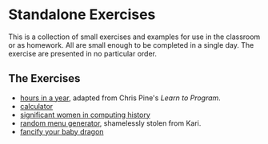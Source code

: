 # Standalone Exercises
This is a collection of small exercises and examples for use in the classroom or as homework. All are small enough to be completed in a single day. The exercise are presented in no particular order.

## The Exercises
- [hours in a year](hours-in-a-year.md), adapted from Chris Pine's _Learn to Program_.
- [calculator](calculator.md)
- [significant women in computing history](women-in-computing.md)
- [random menu generator](random-menu-generator.md), shamelessly stolen from Kari.
- [fancify your baby dragon](fancify-baby-dragon.md)
